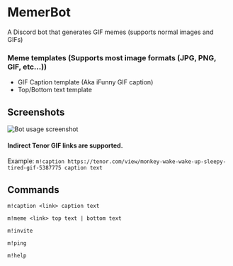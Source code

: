 # MemerBot
A Discord bot that generates GIF memes (supports normal images and GIFs)

### Meme templates (Supports most image formats (JPG, PNG, GIF, etc...))
- GIF Caption template (Aka iFunny GIF caption)
- Top/Bottom text template

## Screenshots
![Bot usage screenshot](https://i.imgur.com/2a9g0WE.gif)

#### Indirect Tenor GIF links are supported.
Example:
`m!caption https://tenor.com/view/monkey-wake-wake-up-sleepy-tired-gif-5387775 caption text`

## Commands
`m!caption <link> caption text`

`m!meme <link> top text | bottom text`

`m!invite`

`m!ping`

`m!help`
